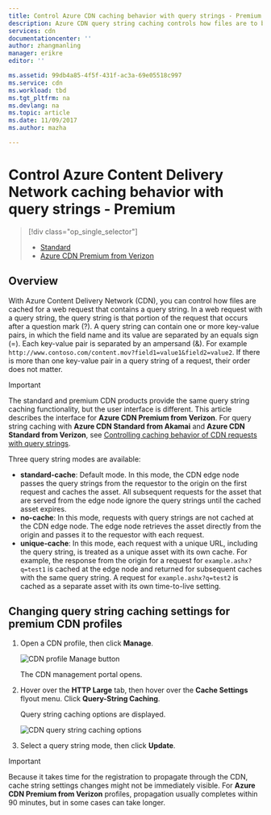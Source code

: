 ```yaml
---
title: Control Azure CDN caching behavior with query strings - Premium | Microsoft Docs
description: Azure CDN query string caching controls how files are to be cached when they contain query strings.
services: cdn
documentationcenter: ''
author: zhangmanling
manager: erikre
editor: ''

ms.assetid: 99db4a85-4f5f-431f-ac3a-69e05518c997
ms.service: cdn
ms.workload: tbd
ms.tgt_pltfrm: na
ms.devlang: na
ms.topic: article
ms.date: 11/09/2017
ms.author: mazha

---
```

# Control Azure Content Delivery Network caching behavior with query strings - Premium
> [!div class="op_single_selector"]
> * [Standard](cdn-query-string.md)
> * [Azure CDN Premium from Verizon](cdn-query-string-premium.md)
> 
> 

## Overview
With Azure Content Delivery Network (CDN), you can control how files are cached for a web request that contains a query string. In a web request with a query string, the query string is that portion of the request that occurs after a question mark (?). A query string can contain one or more key-value pairs, in which the field name and its value are separated by an equals sign (=). Each key-value pair is separated by an ampersand (&). For example `http://www.contoso.com/content.mov?field1=value1&field2=value2`. If there is more than one key-value pair in a query string of a request, their order does not matter. 

> [!IMPORTANT]
> The standard and premium CDN products provide the same query string caching functionality, but the user interface is different.  This article describes the interface for **Azure CDN Premium from Verizon**. For query string caching with **Azure CDN Standard from Akamai** and **Azure CDN Standard from Verizon**, see [Controlling caching behavior of CDN requests with query strings](cdn-query-string.md).
>

Three query string modes are available:

- **standard-cache**: Default mode. In this mode, the CDN edge node passes the query strings from the requestor to the origin on the first request and caches the asset. All subsequent requests for the asset that are served from the edge node ignore the query strings until the cached asset expires.
- **no-cache**: In this mode, requests with query strings are not cached at the CDN edge node. The edge node retrieves the asset directly from the origin and passes it to the requestor with each request.
- **unique-cache**: In this mode, each request with a unique URL, including the query string, is treated as a unique asset with its own cache. For example, the response from the origin for a request for `example.ashx?q=test1` is cached at the edge node and returned for subsequent caches with the same query string. A request for `example.ashx?q=test2` is cached as a separate asset with its own time-to-live setting.

## Changing query string caching settings for premium CDN profiles
1. Open a CDN profile, then click **Manage**.
   
    ![CDN profile Manage button](./media/cdn-query-string-premium/cdn-manage-btn.png)
   
    The CDN management portal opens.
2. Hover over the **HTTP Large** tab, then hover over the **Cache Settings** flyout menu. Click **Query-String Caching**.
   
    Query string caching options are displayed.
   
    ![CDN query string caching options](./media/cdn-query-string-premium/cdn-query-string.png)
3. Select a query string mode, then click **Update**.

> [!IMPORTANT]
> Because it takes time for the registration to propagate through the CDN, cache string settings changes might not be immediately visible. For **Azure CDN Premium from Verizon** profiles, propagation usually completes within 90 minutes, but in some cases can take longer.
 

